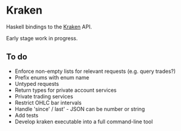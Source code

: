 # Kraken

Haskell bindings to the [Kraken](https://www.kraken.com/en-us/help/api) API. 

Early stage work in progress.

## To do

* Enforce non-empty lists for relevant requests (e.g. query trades?)
* Prefix enums with enum name
* Untyped requests
* Return types for private account services
* Private trading services
* Restrict OHLC bar intervals
* Handle 'since' / last' - JSON can be number or string
* Add tests
* Develop kraken executable into a full command-line tool